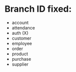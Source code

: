 # Branch ID fixed: 
- account
- attendance
- auth (X)
- customer
- employee
- order
- product
- purchase
- supplier